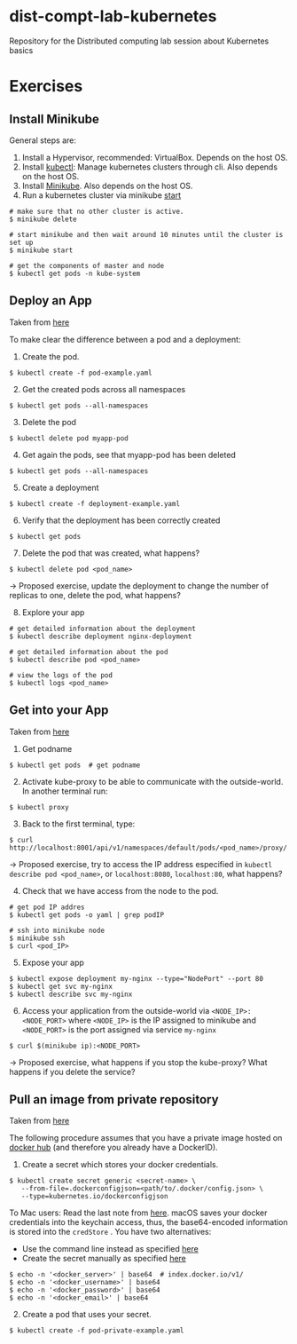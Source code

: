 # dist-compt-lab-kubernetes
Repository for the Distributed computing lab session about Kubernetes basics

# Exercises
## Install Minikube
General steps are: 
1. Install a Hypervisor, recommended: VirtualBox. Depends on the host OS.
2. Install [kubectl](https://kubernetes.io/docs/tasks/tools/install-kubectl/): Manage kubernetes clusters through cli. Also depends on the host OS. 
3. Install [Minikube](https://kubernetes.io/docs/tasks/tools/install-minikube/). Also depends on the host OS. 
4. Run a kubernetes cluster via minikube [start](https://kubernetes.io/docs/setup/minikube/)

```
# make sure that no other cluster is active.
$ minikube delete

# start minikube and then wait around 10 minutes until the cluster is set up  
$ minikube start 

# get the components of master and node
$ kubectl get pods -n kube-system 
 ```
 
 ## Deploy an App
 Taken from [here](https://kubernetes.io/docs/tutorials/kubernetes-basics/deploy-app/deploy-intro/)
 
To make clear the difference between a pod and a deployment: 
1. Create the pod. 
```
$ kubectl create -f pod-example.yaml
```
2. Get the created pods across all namespaces
```
$ kubectl get pods --all-namespaces
```
3. Delete the pod 
```
$ kubectl delete pod myapp-pod 
```
4. Get again the pods, see that myapp-pod has been deleted 
```
$ kubectl get pods --all-namespaces
```
5. Create a deployment
```
$ kubectl create -f deployment-example.yaml
```
6. Verify that the deployment has been correctly created
```
$ kubectl get pods 
```
7. Delete the pod that was created, what happens?
```
$ kubectl delete pod <pod_name>
```
-> Proposed exercise, update the deployment to change the number of replicas to one, delete the pod, what happens? 

8. Explore your app
```
# get detailed information about the deployment
$ kubectl describe deployment nginx-deployment
 
# get detailed information about the pod
$ kubectl describe pod <pod_name>
 
# view the logs of the pod
$ kubectl logs <pod_name>
```

## Get into your App
Taken from [here](https://kubernetes.io/docs/concepts/services-networking/connect-applications-service/)

1. Get podname
```
$ kubectl get pods  # get podname
```
2. Activate kube-proxy to be able to communicate with the outside-world. In another terminal run:
```
$ kubectl proxy
```
3. Back to the first terminal, type: 
```
$ curl http://localhost:8001/api/v1/namespaces/default/pods/<pod_name>/proxy/
```

 -> Proposed exercise, try to access the IP address especified in `kubectl describe pod <pod_name>`, or `localhost:8080`, `localhost:80`, what happens?
 
 4. Check that we have access from the node to the pod. 
 ```
 # get pod IP addres
 $ kubectl get pods -o yaml | grep podIP
 
 # ssh into minikube node
 $ minikube ssh     
 $ curl <pod_IP>
 ```
 
 5. Expose your app
 ```
 $ kubectl expose deployment my-nginx --type="NodePort" --port 80
 $ kubectl get svc my-nginx
 $ kubectl describe svc my-nginx
 ```
 
 6. Access your application from the outside-world via `<NODE_IP>:<NODE_PORT>` where `<NODE_IP>` is the IP assigned to minikube and `<NODE_PORT>` is the port assigned via service `my-nginx`
 ```
 $ curl $(minikube ip):<NODE_PORT>
 ```
 
 -> Proposed exercise, what happens if you stop the kube-proxy? What happens if you delete the service?
 
 ## Pull an image from private repository 
 Taken from [here](https://kubernetes.io/docs/tasks/configure-pod-container/pull-image-private-registry/)
 
 The following procedure assumes that you have a private image hosted on [docker hub](https://hub.docker.com/) (and therefore you already have a DockerID).
 
 1. Create a secret which stores your docker credentials. 
 
 ```
 $ kubectl create secret generic <secret-name> \
    --from-file=.dockerconfigjson=<path/to/.docker/config.json> \
    --type=kubernetes.io/dockerconfigjson
 ```
To Mac users: Read the last note from [here](https://kubernetes.io/docs/concepts/containers/images/#configuring-nodes-to-authenticate-to-a-private-registry). macOS saves your docker credentials into the keychain access, thus, the base64-encoded information is stored into the `credStore` . You have two alternatives: 
* Use the command line instead as specified [here](https://kubernetes.io/docs/tasks/configure-pod-container/pull-image-private-registry/#create-a-secret-by-providing-credentials-on-the-command-line)
* Create the secret manually as specified [here](https://kubernetes.io/docs/concepts/configuration/secret/#creating-a-secret-manually)
```
$ echo -n '<docker_server>' | base64  # index.docker.io/v1/
$ echo -n '<docker_username>' | base64
$ echo -n '<docker_password>' | base64
$ echo -n '<docker_email>' | base64
```

2. Create a pod that uses your secret. 
```
$ kubectl create -f pod-private-example.yaml
```
